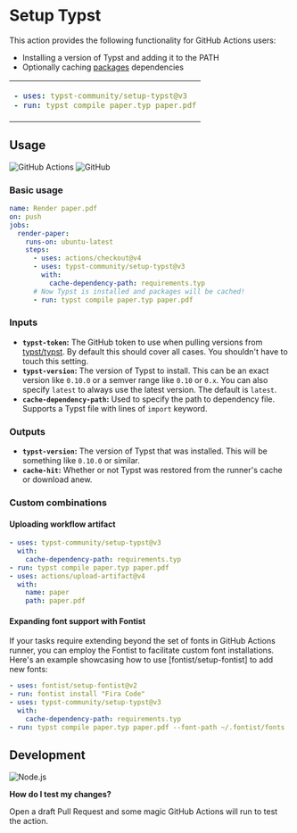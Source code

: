 # Setup Typst

This action provides the following functionality for GitHub Actions users:
- Installing a version of Typst and adding it to the PATH
- Optionally caching [packages](https://github.com/typst/packages) dependencies

<table align=center><td>

```yaml
- uses: typst-community/setup-typst@v3
- run: typst compile paper.typ paper.pdf
```

</table>

## Usage

![GitHub Actions](https://img.shields.io/static/v1?style=for-the-badge&message=GitHub+Actions&color=2088FF&logo=GitHub+Actions&logoColor=FFFFFF&label=)
![GitHub](https://img.shields.io/static/v1?style=for-the-badge&message=GitHub&color=181717&logo=GitHub&logoColor=FFFFFF&label=)

### Basic usage

```yaml
name: Render paper.pdf
on: push
jobs:
  render-paper:
    runs-on: ubuntu-latest
    steps:
      - uses: actions/checkout@v4
      - uses: typst-community/setup-typst@v3
        with:
          cache-dependency-path: requirements.typ
      # Now Typst is installed and packages will be cached!
      - run: typst compile paper.typ paper.pdf
```

### Inputs

- **`typst-token`:** The GitHub token to use when pulling versions from
  [typst/typst]. By default this should cover all cases. You shouldn't have to
  touch this setting.
- **`typst-version`:** The version of Typst to install. This can be an exact
  version like `0.10.0` or a semver range like `0.10` or `0.x`. You can also
  specify `latest` to always use the latest version. The default is `latest`.
- **`cache-dependency-path`:** Used to specify the path to dependency file.
  Supports a Typst file with lines of `import` keyword.

### Outputs

- **`typst-version`:** The version of Typst that was installed. This will be
  something like `0.10.0` or similar.
- **`cache-hit`:** Whether or not Typst was restored from the runner's cache or
  download anew.

### Custom combinations

#### Uploading workflow artifact

```yaml
- uses: typst-community/setup-typst@v3
  with:
    cache-dependency-path: requirements.typ
- run: typst compile paper.typ paper.pdf
- uses: actions/upload-artifact@v4
  with:
    name: paper
    path: paper.pdf
```

#### Expanding font support with Fontist

If your tasks require extending beyond the set of fonts in GitHub Actions runner,
you can employ the Fontist to facilitate custom font installations. Here's an
example showcasing how to use [fontist/setup-fontist] to add new fonts:

```yaml
- uses: fontist/setup-fontist@v2
- run: fontist install "Fira Code"
- uses: typst-community/setup-typst@v3
  with:
    cache-dependency-path: requirements.typ
- run: typst compile paper.typ paper.pdf --font-path ~/.fontist/fonts
```

## Development

![Node.js](https://img.shields.io/static/v1?style=for-the-badge&message=Node.js&color=339933&logo=Node.js&logoColor=FFFFFF&label=)

**How do I test my changes?**

Open a draft Pull Request and some magic GitHub Actions will run to test the
action.

[Typst]: https://typst.app/
[typst/typst]: https://github.com/typst/typst
